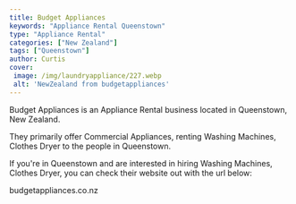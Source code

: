 ```yaml
---
title: Budget Appliances
keywords: "Appliance Rental Queenstown"
type: "Appliance Rental"
categories: ["New Zealand"]
tags: ["Queenstown"]
author: Curtis
cover:
 image: /img/laundryappliance/227.webp
 alt: 'NewZealand from budgetappliances'
---
```


Budget Appliances is an Appliance Rental business located in Queenstown, New Zealand. 

They primarily offer Commercial Appliances, renting Washing Machines, Clothes Dryer to the people in Queenstown.

If you're in Queenstown and are interested in hiring Washing Machines, Clothes Dryer, you can check their website out with the url below: 

budgetappliances.co.nz

